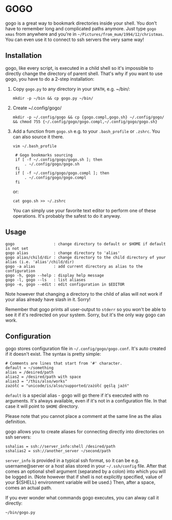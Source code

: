 GOGO
======

gogo is a great way to bookmark directories inside your shell. You don't have to remember long and
complicated paths anymore. Just type `gogo xmas` from anywhere and you're in
`~/Pictures/from_mum/1994/12/christmas`. You can even use it to connect to ssh servers the very same
way!

Installation
--------------
gogo, like every script, is executed in a child shell so it's impossible to directly change the
directory of parent shell. That's why if you want to use gogo, you have to do a 2-step installation:

1. Copy `gogo.py` to any directory in your `$PATH`, e.g. ~/bin/:
   ```
   mkdir -p ~/bin && cp gogo.py ~/bin/
   ```
2. Create ~/.config/gogo/
   ```
   mkdir -p ~/.config/gogo && cp {gogo.compl,gogo.sh} ~/.config/gogo/ && chmod 755 {~/.config/gogo/gogo.compl,~/.config/gogo/gogo.sh}
   ```
3. Add a function from `gogo.sh` e.g. to your `.bash_profile` or `.zshrc`. You can also source it
   there.
   ```
   vim ~/.bash_profile
  
    # Gogo bookmarks sourcing
    if [ -f ~/.config/gogo/gogo.sh ]; then
        . ~/.config/gogo/gogo.sh
    fi
    if [ -f ~/.config/gogo/gogo.compl ]; then
        . ~/.config/gogo/gogo.compl
    fi

   ```
   or:
   ```
   cat gogo.sh >> ~/.zshrc
   ```

   You can simply use your favorite text editor to perform one of these operations. It's
   probably the safest to do it anyway.

Usage
---------------
```
gogo                 : change directory to default or $HOME if default is not set
gogo alias           : change directory to 'alias'
gogo alias/child/dir : change directory to the child directory of your alias (i.e. 'alias'/child/dir)
gogo -a alias        : add current directory as alias to the configuration
gogo -h, gogo --help : display help message
gogo -l, gogo --ls   : list aliases
gogo -e, gogo --edit : edit configuration in $EDITOR
```

Note however that changing a directory to the child of alias will not work if your alias already
have slash in it. Sorry!

Remember that gogo prints all user-output to `stderr` so you won't be able to see it if
it's redirected on your system. Sorry, but it's the only way gogo can work.

Configuration
---------------
gogo stores configuration file in `~/.config/gogo/gogo.conf`. It's auto created if it doesn't exist.
The syntax is pretty simple:
```
# Comments are lines that start from '#' character.
default = ~/something
alias = /desired/path
alias2 = /desired/path with space
alias3 = "/this/also/works"
zażółć = "unicode/is/also/supported/zażółć gęślą jaźń"
```
`default` is a special alias - gogo will go there if it's executed with no arguments. It's always
available, even if it's not in a configuration file. In that case it will point to `$HOME` directory.

Please note that you cannot place a comment at the same line as the alias definition.

gogo allows you to create aliases for connecting directly into directories on ssh servers:
```
sshalias = ssh://server_info:shell /desired/path
sshalias2 = ssh://another_server ~/second/path
```

`server_info` is provided in a typical ssh format, so it can be e.g. username@server or a host alias
stored in your `~/.ssh/config` file. After that comes an optional shell argument (separated by a
colon) into which you will be logged in. (Note however that if shell is not explicitly specified,
value of your ${SHELL} environment variable will be used.) Then, after a space, comes an actual
path.

If you ever wonder what commands gogo executes, you can alway call it directly:
```
~/bin/gogo.py
```
